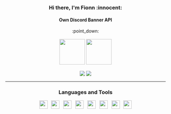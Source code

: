 <div id="SealedSaucer" align="center">
  <h3> Hi there, I'm Fionn :innocent:  </h3>
  <h4>Own Discord Banner API</h4>
  <center>:point_down:</center>
  <br>
  <a href="https://discord.com/users/859784549063196722"><img height="80px" src="http://139.99.43.34:90/theam-2/859784549063196722.png" /></a>
  <a href="https://discord.com/users/1094092419588427878"><img height="80px" src="http://139.99.43.34:90/theam-1/1094092419588427878.png" /></a>
  <br><br>
  <a href="https://fionn.github.io"><img src="https://img.shields.io/website?label=fionn.github.io&style=for-the-badge&url=https%3A%2F%2Fphantom.is-a.dev"></a>
  <a href="https://fionn.github.io"><img src="https://img.shields.io/badge/fionn.github.io-5e40e4?style=for-the-badge"></a>

---


<h3>Languages and Tools</h3>

<div>
  <a href="https://python.org"><img src="https://skillicons.dev/icons?i=python" height="26" width="26"></a>
  &nbsp;
  <a href="https://w3.org/html"><img src="https://skillicons.dev/icons?i=html" height="26" width="26"></a>
  &nbsp;
  <a href="https://w3schools.com/css"><img src="https://skillicons.dev/icons?i=css" height="26" width="26"></a>
  &nbsp;
  <a href="https://javascript.com"><img src="https://skillicons.dev/icons?i=javascript" height="26" width="26"></a>
  &nbsp;
  <a href="https://nodejs.org"><img src="https://skillicons.dev/icons?i=nodejs" height="26" width="26"></a>
  &nbsp;
  <a href="https://git-scm.com"><img src="https://skillicons.dev/icons?i=git" height="26" width="26"></a>
  &nbsp;
  <a href="https://github.com"><img src="https://skillicons.dev/icons?i=github" height="26" width="26"></a>
  &nbsp;
  <a href="https://code.visualstudio.com"><img src="https://skillicons.dev/icons?i=vscode" height="26" width="26"></a>
</div>
</div>
